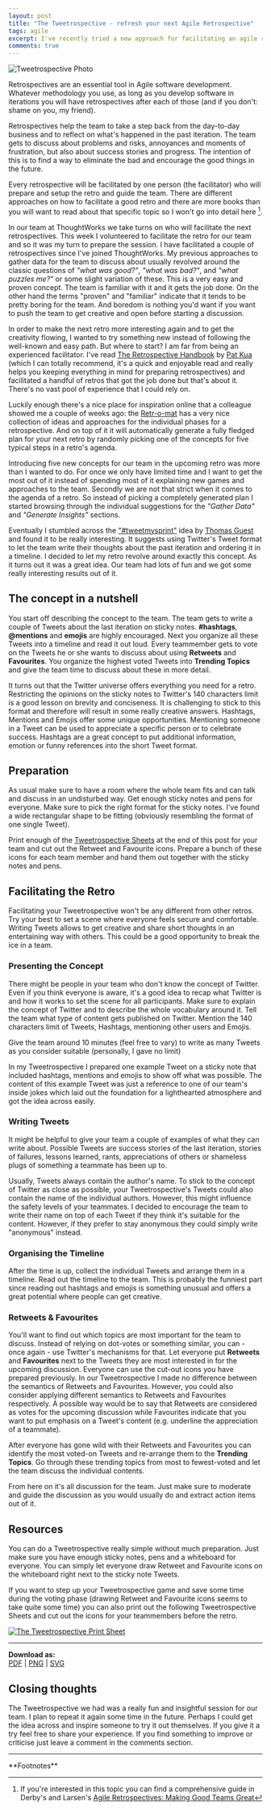 ```yaml
---
layout: post
title: "The Tweetrospective - refresh your next Agile Retrospective"
tags: agile 
excerpt: I've recently tried a new approach for facilitating an agile retrospecitve based on Twitter. It was a fun and creative session and I got great feedback. Read what I've done, what I've learned and grab some resources to do it yourself!
comments: true
---
```


![Tweetrospective Photo](/assets/img/uploads/tweetrospectivePhoto.jpg)

Retrospectives are an essential tool in Agile software development. Whatever methodology you use,
as long as you develop software in iterations you will have retrospectives after each of those (and
if you don't: shame on you, my friend).

Retrospectives help the team to take a step back from the day-to-day business and to reflect on
what's happened in the past iteration. The team gets to discuss about problems and risks, annoyances
and moments of frustration, but also about success stories and progress. The intention of this is to find a way to eliminate the bad and encourage the good things in the future.

Every retrospective will be facilitated by one person (the facilitator) who will prepare and setup 
the retro and guide the team. There are different approaches on how to facilitate a good retro and
there are more books than you will want to read about that specific topic so I won't go into detail
here [^1]. 

In our team at ThoughtWorks we take turns on who will facilitate the next retrospectives. This week I
volunteered to facilitate the retro for our team and so it was my turn to prepare the session. I have 
facilitated a couple of retrospectives since I've joined ThoughtWorks. My previous approaches to gather 
data for the team to discuss about usually revolved around the classic questions of _"what was good?"_, 
_"what was bad?"_, and _"what puzzles me?"_ or some slight variation of these. 
This is a very easy and proven concept. The team is familiar with it and it gets the job done. On the
other hand the terms "proven" and "familiar" indicate that it tends to be pretty boring for the team. And
boredom is nothing you'd want if you want to push the team to get creative and open before starting
a discussion. 

In order to make the next retro more interesting again and to get the creativity flowing, I wanted 
to try something new instead of following the well-known and easy path. But where to start? I am far 
from being an experienced facilitator. I've read [The Retrospective
Handbook](https://leanpub.com/the-retrospective-handbook) by [Pat
Kua](https://www.thekua.com/atwork/) (which I can totally recommend, it's a quick and enjoyable read 
and really helps you keeping everything in mind for preparing retrospectives) and facilitated a handful 
of retros that got the job done but that's about it. There's no vast pool of experience that I could
rely on.

Luckily enough there's a nice place for inspiration online that a colleague showed me a
couple of weeks ago: the [Retr-o-mat](http://plans-for-retrospectives.com/) has a very nice
collection of ideas and approaches for the individual phases for a retrospective. And on top of it
it will automatically generate a fully fledged plan for your next retro by randomly picking one of the concepts
for five typical steps in a retro's agenda.

Introducing five new concepts for our team in the upcoming retro was more than I wanted to do. For
once we only have limited time and I want to get the most out of it instead of spending most of it
explaining new games and approaches to the team. Secondly we are not that strict when it comes to
the agenda of a retro. So instead of picking a completely generated plan I started browsing through
the individual suggestions for the _"Gather Data"_ and _"Generate Insights"_ sections.

Eventually I stumbled across the ["#tweetmysprint"](http://plans-for-retrospectives.com/?id=97) idea
by [Thomas Guest](http://wordaligned.org/) and found it to be really interesting. It suggests using
Twitter's Tweet format to let the team write their thoughts about the past iteration and ordering it
in a timeline. I decided to let my retro revolve around exactly this concept. As it turns out it was
a great idea. Our team had lots of fun and we got some really interesting results out of it. 

## The concept in a nutshell
You start off describing the concept to the team. The team gets to write a couple of Tweets about
the last iteration on sticky notes. **#hashtags**, **@mentions** and **emojis** are highly encouraged. 
Next you organize all these Tweets into a timeline and
read it out loud. Every teammember gets to vote on the Tweets he or she wants to discuss about using
**Retweets** and **Favourites**. You organize the highest voted Tweets into **Trending Topics** and give
the team time to discuss about these in more detail.

It turns out that the Twitter universe offers everything you need for a retro. Restricting the opinions
on the sticky notes to Twitter's 140 characters limit is a good lesson on brevity and conciseness.
It is challenging to stick to this format and therefore will result in some really creative answers. 
Hashtags, Mentions and Emojis offer some unique opportunities. Mentioning someone in a Tweet
can be used to appreciate a specific person or to celebrate success. Hashtags are a great
concept to put additional information, emotion or funny references into the short Tweet format.


## Preparation
As usual make sure to have a room where the whole team fits and can talk and discuss in an undisturbed way. 
Get enough sticky notes and pens for everyone. Make sure to pick the right format for the sticky notes. I've found a
wide rectangular shape to be fitting (obviously resembling the format of one single Tweet).

Print enough of the [Tweetrospective Sheets](#resources) at the end of this post for your team and
cut out the Retweet and Favourite icons. Prepare a bunch of these icons for each team member and
hand them out together with the sticky notes and pens.

## Facilitating the Retro
Facilitating your Tweetrospective won't be any different from other retros. Try your best to set a scene
where everyone feels secure and comfortable. Writing Tweets allows to get creative and share short
thoughts in an entertaining way with others. This could be a good opportunity to break the ice in a team.

### Presenting the Concept
There might be people in your team who don't know the concept of Twitter. Even if you think everyone
is aware, it's a good idea to recap what Twitter is and how it works to set the scene for all
participants. Make sure to explain the concept of Twitter and to describe the whole vocabulary around it. 
Tell the team what type of content gets published on Twitter. Mention the
140 characters limit of Tweets, Hashtags, mentioning other users and Emojis. 

Give the team around 10 minutes (feel free to vary) to write as many Tweets as you consider
suitable (personally, I gave no limit)

In my Tweetrospective I prepared one example Tweet on a sticky note that included
hashtags, mentions and emojis to show off what was possible. The content of this example Tweet was just 
a reference to one of our team's inside jokes which laid out the foundation for a lighthearted
atmosphere and got the idea across easily.

### Writing Tweets
It might be helpful to give your team a couple of examples of what they can write about. Possible
Tweets are success stories of the last iteration, stories of failures, lessons learned, rants,
appreciations of others or shameless plugs of something a teammate has been up to.

Usually, Tweets always contain the author's name. To stick to the concept of
Twitter as close as possible, your Tweetrospective's Tweets could also contain the name of the
individual authors. However, this might influence the safety levels of your teammates. I decided to
encourage the team to write their name on top of each Tweet if they think it's suitable for the
content. However, if they prefer to stay anonymous they could simply write "anonymous" instead.

### Organising the Timeline
After the time is up, collect the individual Tweets and arrange them in a timeline. Read out the
timeline to the team. This is probably the funniest part since reading out hashtags and emojis
is something unusual and offers a great potential where people can get creative.

### Retweets & Favourites
You'll want to find out which topics are most important for the team to discuss. Instead of relying
on dot-votes or something similar, you can - once again - use Twitter's mechanisms for that. Let
everyone put **Retweets** and **Favourites** next to the Tweets they are most interested in for the upcoming
discussion. Everyone can use the cut-out icons you have prepared previously. 
In our Tweetrospective I made no difference between the semantics of Retweets and Favourites. However,
you could also consider applying different semantics to Retweets and Favourites respectively. A
possible way would be to say that Retweets are considered as votes for the upcoming discussion while
Favourites indicate that you want to put emphasis on a Tweet's content (e.g. underline the
appreciation of a teammate). 

After everyone has gone wild with their Retweets and Favourites you can identify the most voted-on
Tweets and re-arrange them to the **Trending Topics**. Go through these trending topics from most to
fewest-voted and let the team discuss the individual contents.

From here on it's all discussion for the team. Just make sure to moderate and guide the discussion as you would usually do 
and extract action items out of it.

<a name="resources"></a>

## Resources 
You can do a Tweetrospective really simple without much preparation. Just make sure you have enough
sticky notes, pens and a whiteboard for everyone. You can simply let everyone draw Retweet and
Favourite icons on the whiteboard right next to the sticky note Tweets.

If you want to step up your Tweetrospective game and save some time during the voting phase
(drawing Retweet and Favourite icons seems to take quite some time) you can also print out the
following Tweetrospective Sheets and cut out the icons for your teammembers before the retro.

<div class="centered">
	<a href="/assets/img/uploads/tweetrospective.pdf">
		<img src="/assets/img/uploads/printSheet.png" alt="The Tweetrospective Print Sheet">
	</a>
	<hr>
	<p>
		<strong>Download as:</strong> <br>
		<a href="/assets/img/uploads/tweetrospective.pdf">PDF</a> |
		<a href="/assets/img/uploads/tweetrospective.png">PNG</a> |
		<a href="/assets/img/uploads/tweetrospective.svg">SVG</a>
	</p>
</div>

## Closing thoughts
The Tweetrospective we had was a really fun and insightful session for our team. I plan to repeat it again some time 
in the future. Perhaps I could get the idea across and inspire someone to try it out themselves. If you give it a try 
feel free to share your experience. If you find something to improve or criticise just leave a comment in the comments section.

<hr>
**Footnotes**

[^1]: If you're interested in this topic you can find a comprehensive guide in Derby's and Larsen's [Agile Retrospectives: Making Good Teams Great](https://pragprog.com/book/dlret/agile-retrospectives)
